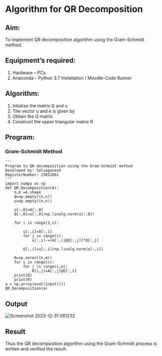 # Algorithm for QR Decomposition
## Aim:
To implement QR decomposition algorithm using the Gram-Schmidt method.
## Equipment’s required:
1.	Hardware – PCs
2.	Anaconda – Python 3.7 Installation / Moodle-Code Runner
## Algorithm:
1.	Intialize the matrix Q and u
2.	The vector u and e is given by
3.	Obtain the Q matrix   
4.	Construct the upper triangular matrix R
   
## Program:
### Gram-Schmidt Method
```
''' 
Program to QR decomposition using the Gram-Schmidt method
Developed by: Selvaganesh
RegisterNumber: 23012861
'''
import numpy as np
def QR_Decomposition(A):
    n,m =A.shape
    Q=np.empty((n,n))
    u=np.empty((n,n))
    
    u[:,0]=A[:,0]
    Q[:,0]=u[:,0]/np.linalg.norm(u[:,0])
    
    for i in range(1,n):
        
        u[:,i]=A[:,i]
        for j in range(i):
            u[:,i]-=(A[:,i]@Q[:,j])*Q[:,j]
             
        Q[:,i]=u[:,i]/np.linalg.norm(u[:,i])
        
    R=np.zeros((n,m))
    for i in range(n):
        for j in range(i,m):
            R[i,j]=A[:,j]@Q[:,i]
    print(Q)
    print(R)
a = np.array(eval(input()))  
QR_Decomposition(a)

```

## Output

![Screenshot 2023-12-31 081232](https://github.com/GANESH23012861/QRdecomposition/assets/147139861/3fc92ccc-d783-43ef-af4e-8c5a6c4b44f2)

## Result
Thus the QR decomposition algorithm using the Gram-Schmidt process is written and verified the result.
